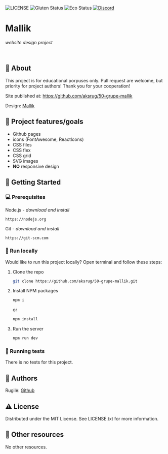 ![LICENSE](https://img.shields.io/badge/license-MIT-blue.svg?style=flat-square)
![Gluten Status](https://img.shields.io/badge/Gluten-Free-green.svg)
![Eco Status](https://img.shields.io/badge/ECO-Friendly-green.svg)
[![Discord](https://discord.com/api/guilds/571393319201144843/widget.png)](https://discord.gg/dRwW4rw)

# Mallik

_website design project_

<br>

## 🌟 About

This project is for educational porpuses only. Pull request are welcome, but priority for project authors! Thank you for your cooperation!

Site published at: https://github.com/aksrug/50-grupe-mallik

Design: [Mallik](https://dribbble.com/shots/13751737-Home-Navigation-Exploration/attachments/5357660?mode=media)

## 🎯 Project features/goals

-   Github pages
-   icons (FontAwesome, ReactIcons)
-   CSS files
-   CSS flex
-   CSS grid
-   SVG images
-   **NO** responsive design

## 🧰 Getting Started

### 💻 Prerequisites

Node.js - _download and install_

```
https://nodejs.org
```

Git - _download and install_

```
https://git-scm.com
```

### 🏃 Run locally

Would like to run this project locally? Open terminal and follow these steps:

1. Clone the repo
    ```sh
    git clone https://github.com/aksrug/50-grupe-mallik.git
    ```
2. Install NPM packages
    ```sh
    npm i
    ```
    or
    ```sh
    npm install
    ```
3. Run the server
    ```sh
    npm run dev
    ```

### 🧪 Running tests

There is no tests for this project.

## 🎅 Authors

Rugilė: [Github](https://github.com/aksrug)

## ⚠️ License

Distributed under the MIT License. See LICENSE.txt for more information.

## 🔗 Other resources

No other resources.